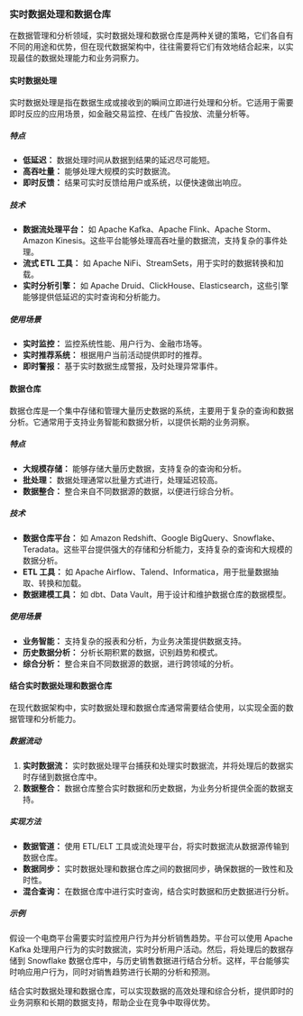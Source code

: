 ### 实时数据处理和数据仓库

在数据管理和分析领域，实时数据处理和数据仓库是两种关键的策略，它们各自有不同的用途和优势，但在现代数据架构中，往往需要将它们有效地结合起来，以实现最佳的数据处理能力和业务洞察力。

#### **实时数据处理**

实时数据处理是指在数据生成或接收到的瞬间立即进行处理和分析。它适用于需要即时反应的应用场景，如金融交易监控、在线广告投放、流量分析等。

##### **特点**

- **低延迟：** 数据处理时间从数据到结果的延迟尽可能短。
- **高吞吐量：** 能够处理大规模的实时数据流。
- **即时反馈：** 结果可实时反馈给用户或系统，以便快速做出响应。

##### **技术**

- **数据流处理平台：** 如 Apache Kafka、Apache Flink、Apache Storm、Amazon Kinesis。这些平台能够处理高吞吐量的数据流，支持复杂的事件处理。
- **流式 ETL 工具：** 如 Apache NiFi、StreamSets，用于实时的数据转换和加载。
- **实时分析引擎：** 如 Apache Druid、ClickHouse、Elasticsearch，这些引擎能够提供低延迟的实时查询和分析能力。

##### **使用场景**

- **实时监控：** 监控系统性能、用户行为、金融市场等。
- **实时推荐系统：** 根据用户当前活动提供即时的推荐。
- **即时警报：** 基于实时数据生成警报，及时处理异常事件。

#### **数据仓库**

数据仓库是一个集中存储和管理大量历史数据的系统，主要用于复杂的查询和数据分析。它通常用于支持业务智能和数据分析，以提供长期的业务洞察。

##### **特点**

- **大规模存储：** 能够存储大量历史数据，支持复杂的查询和分析。
- **批处理：** 数据处理通常以批量方式进行，处理延迟较高。
- **数据整合：** 整合来自不同数据源的数据，以便进行综合分析。

##### **技术**

- **数据仓库平台：** 如 Amazon Redshift、Google BigQuery、Snowflake、Teradata。这些平台提供强大的存储和分析能力，支持复杂的查询和大规模的数据分析。
- **ETL 工具：** 如 Apache Airflow、Talend、Informatica，用于批量数据抽取、转换和加载。
- **数据建模工具：** 如 dbt、Data Vault，用于设计和维护数据仓库的数据模型。

##### **使用场景**

- **业务智能：** 支持复杂的报表和分析，为业务决策提供数据支持。
- **历史数据分析：** 分析长期积累的数据，识别趋势和模式。
- **综合分析：** 整合来自不同数据源的数据，进行跨领域的分析。

#### **结合实时数据处理和数据仓库**

在现代数据架构中，实时数据处理和数据仓库通常需要结合使用，以实现全面的数据管理和分析能力。

##### **数据流动**

1. **实时数据流：** 实时数据处理平台捕获和处理实时数据流，并将处理后的数据实时存储到数据仓库中。
2. **数据整合：** 数据仓库整合实时数据和历史数据，为业务分析提供全面的数据支持。

##### **实现方法**

- **数据管道：** 使用 ETL/ELT 工具或流处理平台，将实时数据流从数据源传输到数据仓库。
- **数据同步：** 实时数据处理和数据仓库之间的数据同步，确保数据的一致性和及时性。
- **混合查询：** 在数据仓库中进行实时查询，结合实时数据和历史数据进行分析。

##### **示例**

假设一个电商平台需要实时监控用户行为并分析销售趋势。平台可以使用 Apache Kafka 处理用户行为的实时数据流，实时分析用户活动。然后，将处理后的数据存储到 Snowflake 数据仓库中，与历史销售数据进行结合分析。这样，平台能够实时响应用户行为，同时对销售趋势进行长期的分析和预测。

结合实时数据处理和数据仓库，可以实现数据的高效处理和综合分析，提供即时的业务洞察和长期的数据支持，帮助企业在竞争中取得优势。